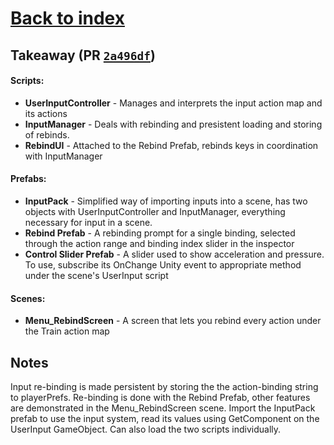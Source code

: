 # [Back to index](./index.md)





## Takeaway (PR [`2a496df`](https://github.com/Bachelor-Group-203/Desksim/commit/2a496dfd91586d46792f8c6930b64eedc69ab599))

#### Scripts:

- **UserInputController** - Manages and interprets the input action map and its actions
- **InputManager** - Deals with rebinding and presistent loading and storing of rebinds.
- **RebindUI** - Attached to the Rebind Prefab, rebinds keys in coordination with InputManager

#### Prefabs:

- **InputPack** - Simplified way of importing inputs into a scene, has two objects with UserInputController and InputManager, everything necessary for input in a scene. 
- **Rebind Prefab** - A rebinding prompt for a single binding, selected through the action range and binding index slider in the inspector
- **Control Slider Prefab** - A slider used to show acceleration and pressure. To use, subscribe its OnChange Unity event to appropriate method under the scene's UserInput script

#### Scenes:

- **Menu_RebindScreen** - A screen that lets you rebind every action under the Train action map


## Notes
Input re-binding is made persistent by storing the the action-binding string to playerPrefs.
Re-binding is done with the Rebind Prefab, other features are demonstrated in the Menu_RebindScreen scene.
Import the InputPack prefab to use the input system, read its values using GetComponent<UserInputController> on the UserInput GameObject. Can also load the two scripts individually.